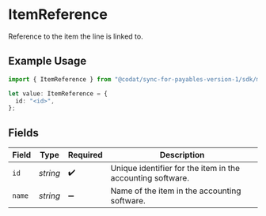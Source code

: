 # ItemReference

Reference to the item the line is linked to.

## Example Usage

```typescript
import { ItemReference } from "@codat/sync-for-payables-version-1/sdk/models/shared";

let value: ItemReference = {
  id: "<id>",
};
```

## Fields

| Field                                                      | Type                                                       | Required                                                   | Description                                                |
| ---------------------------------------------------------- | ---------------------------------------------------------- | ---------------------------------------------------------- | ---------------------------------------------------------- |
| `id`                                                       | *string*                                                   | :heavy_check_mark:                                         | Unique identifier for the item in the accounting software. |
| `name`                                                     | *string*                                                   | :heavy_minus_sign:                                         | Name of the item in the accounting software.               |